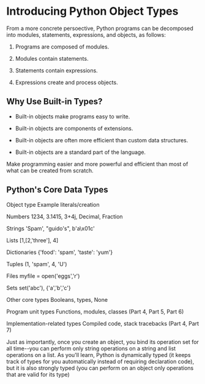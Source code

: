 # Introducing Python Object Types

From a more concrete persoective, Python programs can be decomposed into modules, statements, expressions, and objects, as follows:

1. Programs are composed of modules.

2. Modules contain statements.

3. Statements contain expressions.

4. Expressions create and process objects.

## Why Use Built-in Types?

* Built-in objects make programs easy to write.

* Built-in objects are components of extensions.

* Built-in objects are often more efficient than custom data structures.

* Built-in objects are a standard part of the language.

Make programming easier and more powerful and efficient than most of what can be created from scratch. 

## Python's Core Data Types

Object type                        Example literals/creation

Numbers                            1234, 3.1415, 3+4j, Decimal, Fraction 

Strings                            'Spam', "guido's", b'a\x01c'

Lists                              [1,[2,'three'], 4]

Dictionaries                       {'food': 'spam', 'taste': 'yum'}

Tuples                             (1, 'spam', 4, 'U')

Files                              myfile = open('eggs','r')

Sets                               set('abc'), {'a','b','c'}

Other core types                   Booleans, types, None

Program unit types                 Functions, modules, classes (Part 4, Part 5, Part 6)

Implementation-related types       Compiled code, stack tracebacks (Part 4, Part 7)

Just as importantly, once you create an object, you bind its operation set for all time--you can perform only string operations on a string and list operations on a list. As you'll learn, Python is dynamically typed (it keeps track of types for you automatically instead of requiring declaration code), but it is also strongly typed (you can perform on an object only operations that are valid for its type)

